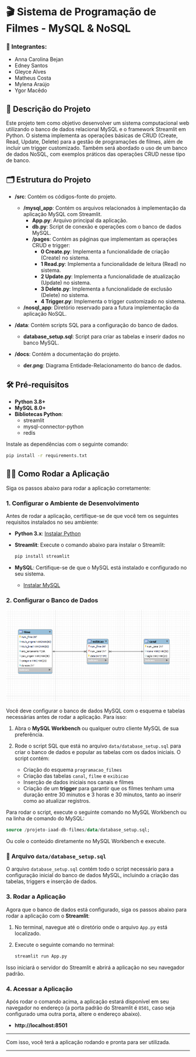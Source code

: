 # 🎬 Sistema de Programação de Filmes - MySQL & NoSQL 

### 👥 Integrantes:
- Anna Carolina Bejan
- Edney Santos
- Gleyce Alves
- Matheus Costa
- Mylena Araújo
- Ygor Macêdo

## 📝 Descrição do Projeto

Este projeto tem como objetivo desenvolver um sistema computacional web utilizando o banco de dados relacional MySQL e o framework Streamlit em Python. O sistema implementa as operações básicas de CRUD (Create, Read, Update, Delete) para a gestão de programações de filmes, além de incluir um trigger customizado. Também será abordado o uso de um banco de dados NoSQL, com exemplos práticos das operações CRUD nesse tipo de banco.

## 🗂️ Estrutura do Projeto

- **/src**: Contém os códigos-fonte do projeto.
  - **/mysql_app**: Contém os arquivos relacionados à implementação da aplicação MySQL com Streamlit.
    - **App.py**: Arquivo principal da aplicação.
    - **db.py**: Script de conexão e operações com o banco de dados MySQL.
    - **/pages**: Contém as páginas que implementam as operações CRUD e trigger:
      - **0 Create.py**: Implementa a funcionalidade de criação (Create) no sistema.
      - **1 Read.py**: Implementa a funcionalidade de leitura (Read) no sistema.
      - **2 Update.py**: Implementa a funcionalidade de atualização (Update) no sistema.
      - **3 Delete.py**: Implementa a funcionalidade de exclusão (Delete) no sistema.
      - **4 Trigger.py**: Implementa o trigger customizado no sistema.
  - **/nosql_app**: Diretório reservado para a futura implementação da aplicação NoSQL.

- **/data**: Contém scripts SQL para a configuração do banco de dados.
  - **database_setup.sql**: Script para criar as tabelas e inserir dados no banco MySQL.

- **/docs**: Contém a documentação do projeto.
  - **der.png**: Diagrama Entidade-Relacionamento do banco de dados.

## 🛠️ Pré-requisitos

- **Python 3.8+**
- **MySQL 8.0+**
- **Bibliotecas Python**:
  - streamlit
  - mysql-connector-python
  - redis

Instale as dependências com o seguinte comando:

```bash
pip install -r requirements.txt
```

## 🏃‍♂️ Como Rodar a Aplicação

Siga os passos abaixo para rodar a aplicação corretamente:

### 1. Configurar o Ambiente de Desenvolvimento

Antes de rodar a aplicação, certifique-se de que você tem os seguintes requisitos instalados no seu ambiente:

- **Python 3.x**: [Instalar Python](https://www.python.org/downloads/)
- **Streamlit**: Execute o comando abaixo para instalar o Streamlit:
  
  ```bash
  pip install streamlit
  ```

- **MySQL**: Certifique-se de que o MySQL está instalado e configurado no seu sistema.
  
  - [Instalar MySQL](https://dev.mysql.com/downloads/installer/)

### 2. Configurar o Banco de Dados

![Diagrama de Entidade e Relacionamento](docs/der.png)

Você deve configurar o banco de dados MySQL com o esquema e tabelas necessárias antes de rodar a aplicação. Para isso:

1. Abra o **MySQL Workbench** ou qualquer outro cliente MySQL de sua preferência.
2. Rode o script SQL que está no arquivo `data/database_setup.sql` para criar o banco de dados e popular as tabelas com os dados iniciais. O script contém:

   - Criação do esquema `programacao_filmes`
   - Criação das tabelas `canal`, `filme` e `exibicao`
   - Inserção de dados iniciais nos canais e filmes
   - Criação de um **trigger** para garantir que os filmes tenham uma duração entre 30 minutos e 3 horas e 30 minutos, tanto ao inserir como ao atualizar registros.

Para rodar o script, execute o seguinte comando no MySQL Workbench ou na linha de comando do MySQL:

```sql
source /projeto-iaad-db-filmes/data/database_setup.sql;
```

Ou cole o conteúdo diretamente no MySQL Workbench e execute.

### 📜 Arquivo `data/database_setup.sql`

O arquivo `database_setup.sql` contém todo o script necessário para a configuração inicial do banco de dados MySQL, incluindo a criação das tabelas, triggers e inserção de dados. 

### 3. Rodar a Aplicação

Agora que o banco de dados está configurado, siga os passos abaixo para rodar a aplicação com o **Streamlit**:

1. No terminal, navegue até o diretório onde o arquivo `App.py` está localizado.

2. Execute o seguinte comando no terminal:

    ```bash
    streamlit run App.py
    ```

Isso iniciará o servidor do Streamlit e abrirá a aplicação no seu navegador padrão.

### 4. Acessar a Aplicação

Após rodar o comando acima, a aplicação estará disponível em seu navegador no endereço (a porta padrão do Streamlit é `8501`, caso seja configurado uma outra porta, altere o endereço abaixo).

- **http://localhost:8501**

---

Com isso, você terá a aplicação rodando e pronta para ser utilizada.

---
